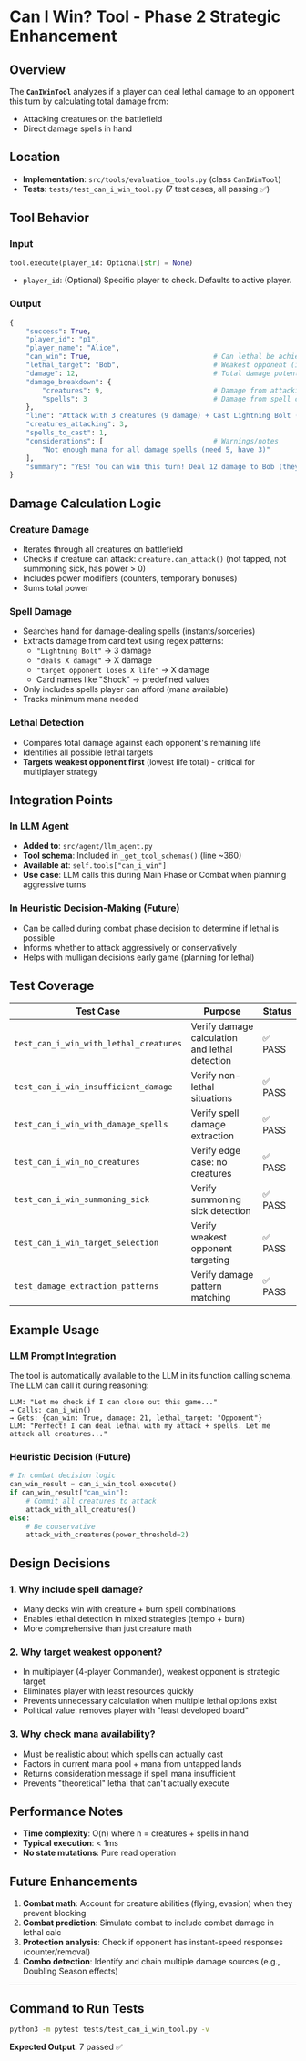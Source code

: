 # Can I Win? Tool - Phase 2 Strategic Enhancement

## Overview

The **`CanIWinTool`** analyzes if a player can deal lethal damage to an opponent this turn by calculating total damage from:
- Attacking creatures on the battlefield
- Direct damage spells in hand

## Location
- **Implementation**: `src/tools/evaluation_tools.py` (class `CanIWinTool`)
- **Tests**: `tests/test_can_i_win_tool.py` (7 test cases, all passing ✅)

## Tool Behavior

### Input
```python
tool.execute(player_id: Optional[str] = None)
```
- `player_id`: (Optional) Specific player to check. Defaults to active player.

### Output
```python
{
    "success": True,
    "player_id": "p1",
    "player_name": "Alice",
    "can_win": True,                              # Can lethal be achieved?
    "lethal_target": "Bob",                       # Weakest opponent (if lethal possible)
    "damage": 12,                                 # Total damage potential
    "damage_breakdown": {
        "creatures": 9,                           # Damage from attacking creatures
        "spells": 3                               # Damage from spell casts
    },
    "line": "Attack with 3 creatures (9 damage) + Cast Lightning Bolt (3 damage)",
    "creatures_attacking": 3,
    "spells_to_cast": 1,
    "considerations": [                           # Warnings/notes
        "Not enough mana for all damage spells (need 5, have 3)"
    ],
    "summary": "YES! You can win this turn! Deal 12 damage to Bob (they have 11 life)..."
}
```

## Damage Calculation Logic

### Creature Damage
- Iterates through all creatures on battlefield
- Checks if creature can attack: `creature.can_attack()` (not tapped, not summoning sick, has power > 0)
- Includes power modifiers (counters, temporary bonuses)
- Sums total power

### Spell Damage
- Searches hand for damage-dealing spells (instants/sorceries)
- Extracts damage from card text using regex patterns:
  - `"Lightning Bolt"` → 3 damage
  - `"deals X damage"` → X damage
  - `"target opponent loses X life"` → X damage
  - Card names like "Shock" → predefined values
- Only includes spells player can afford (mana available)
- Tracks minimum mana needed

### Lethal Detection
- Compares total damage against each opponent's remaining life
- Identifies all possible lethal targets
- **Targets weakest opponent first** (lowest life total) - critical for multiplayer strategy

## Integration Points

### In LLM Agent
- **Added to**: `src/agent/llm_agent.py`
- **Tool schema**: Included in `_get_tool_schemas()` (line ~360)
- **Available at**: `self.tools["can_i_win"]`
- **Use case**: LLM calls this during Main Phase or Combat when planning aggressive turns

### In Heuristic Decision-Making (Future)
- Can be called during combat phase decision to determine if lethal is possible
- Informs whether to attack aggressively or conservatively
- Helps with mulligan decisions early game (planning for lethal)

## Test Coverage

| Test Case | Purpose | Status |
|-----------|---------|--------|
| `test_can_i_win_with_lethal_creatures` | Verify damage calculation and lethal detection | ✅ PASS |
| `test_can_i_win_insufficient_damage` | Verify non-lethal situations | ✅ PASS |
| `test_can_i_win_with_damage_spells` | Verify spell damage extraction | ✅ PASS |
| `test_can_i_win_no_creatures` | Verify edge case: no creatures | ✅ PASS |
| `test_can_i_win_summoning_sick` | Verify summoning sick detection | ✅ PASS |
| `test_can_i_win_target_selection` | Verify weakest opponent targeting | ✅ PASS |
| `test_damage_extraction_patterns` | Verify damage pattern matching | ✅ PASS |

## Example Usage

### LLM Prompt Integration
The tool is automatically available to the LLM in its function calling schema. The LLM can call it during reasoning:

```
LLM: "Let me check if I can close out this game..."
→ Calls: can_i_win()
→ Gets: {can_win: True, damage: 21, lethal_target: "Opponent"}
LLM: "Perfect! I can deal lethal with my attack + spells. Let me attack all creatures..."
```

### Heuristic Decision (Future)
```python
# In combat decision logic
can_win_result = can_i_win_tool.execute()
if can_win_result["can_win"]:
    # Commit all creatures to attack
    attack_with_all_creatures()
else:
    # Be conservative
    attack_with_creatures(power_threshold=2)
```

## Design Decisions

### 1. Why include spell damage?
- Many decks win with creature + burn spell combinations
- Enables lethal detection in mixed strategies (tempo + burn)
- More comprehensive than just creature math

### 2. Why target weakest opponent?
- In multiplayer (4-player Commander), weakest opponent is strategic target
- Eliminates player with least resources quickly
- Prevents unnecessary calculation when multiple lethal options exist
- Political value: removes player with "least developed board"

### 3. Why check mana availability?
- Must be realistic about which spells can actually cast
- Factors in current mana pool + mana from untapped lands
- Returns consideration message if spell mana insufficient
- Prevents "theoretical" lethal that can't actually execute

## Performance Notes
- **Time complexity**: O(n) where n = creatures + spells in hand
- **Typical execution**: < 1ms
- **No state mutations**: Pure read operation

## Future Enhancements
1. **Combat math**: Account for creature abilities (flying, evasion) when they prevent blocking
2. **Combat prediction**: Simulate combat to include combat damage in lethal calc
3. **Protection analysis**: Check if opponent has instant-speed responses (counter/removal)
4. **Combo detection**: Identify and chain multiple damage sources (e.g., Doubling Season effects)

---

## Command to Run Tests
```bash
python3 -m pytest tests/test_can_i_win_tool.py -v
```

**Expected Output**: 7 passed ✅
